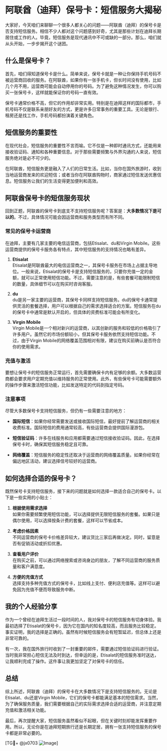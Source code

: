 # 阿联酋（迪拜）保号卡：短信服务大揭秘

大家好，今天咱们来聊聊一个很多人都关心的问题——阿联酋（迪拜）的保号卡是否支持短信服务。相信不少人都对这个问题感到好奇，尤其是那些计划在迪拜长期居住或工作的人。毕竟，短信服务是现代通讯中不可或缺的一部分。那么，咱们就从头开始，一步步揭开这个谜团。

## 什么是保号卡？

首先，咱们得知道保号卡是什么。简单来说，保号卡就是一种让你保持手机号码不被运营商回收的服务。在阿联酋，如果你有一张手机卡，但长时间没有使用，比如几个月不用，运营商可能会自动停用你的号码。为了避免这种情况发生，你可以购买一张保号卡，这样就能保证你的号码一直有效。

保号卡通常价格不高，但它的作用却非常实用。特别是在迪拜这样的国际都市，手机号码不仅是联系亲朋好友的方式，更是许多日常事务的重要工具。无论是银行、租房还是找工作，手机号码都扮演着关键角色。

## 短信服务的重要性

在现代社会，短信服务的重要性不言而喻。它不仅是一种即时通讯方式，还能用来接收验证码、通知和各种重要信息。对于那些需要频繁与外界沟通的人来说，短信服务绝对是必不可少的。

在阿联酋，短信服务更是融入了人们的日常生活。比如，当你在国外旅游时，收到当地运营商发来的欢迎短信；或者当你在阿联酋购物时，商家通过短信发送优惠信息。短信服务让我们的生活变得更加便利和高效。

## 阿联酋保号卡的短信服务现状

回到正题，阿联酋的保号卡到底支不支持短信服务呢？答案是：**大多数情况下是可以的**。不过，具体情况可能会因运营商和服务类型而有所不同。

### 常见的保号卡运营商

在迪拜，主要有几家主要的电信运营商，包括Etisalat、du和Virgin Mobile。这些运营商提供的保号卡服务各有特点，其中短信服务的支持情况也略有差异。

1. **Etisalat**  
   Etisalat是阿联酋最大的电信运营商之一，其保号卡服务在市场上占据主导地位。一般来说，Etisalat的保号卡是支持短信服务的，只要你充值一定的金额，就可以正常使用短信功能。不过，需要注意的是，有些套餐可能限制短信的数量，具体细节可以在购买时咨询客服。

2. **du**  
   du是另一家主要的运营商，其保号卡同样支持短信服务。du的保号卡通常提供灵活的套餐选择，用户可以根据自己的需求选择适合的方案。短信服务在du的保号卡中通常是默认开启的，但具体的资费标准可能会有所变化。

3. **Virgin Mobile**  
   Virgin Mobile是一个相对新兴的运营商，以其创新的服务和较低的价格吸引了许多用户。虽然它的市场份额较小，但其保号卡服务依然支持短信功能。不过，由于Virgin Mobile的网络覆盖范围相对有限，建议在购买前确认是否符合你的使用需求。

### 充值与激活

要想让保号卡的短信服务正常运行，首先需要确保卡内有足够的余额。大多数运营商都会要求用户定期充值以维持服务的正常使用。此外，有些保号卡可能需要额外的操作步骤来激活短信功能，比如发送特定的代码到指定号码。

### 注意事项

尽管大多数保号卡支持短信服务，但仍有一些需要注意的地方：

- **国际短信**：如果你经常需要发送或接收国际短信，最好提前了解运营商的相关收费标准。国际短信的费用通常较高，有些运营商会提供国际漫游包。
  
- **短信验证码**：许多在线服务和应用都需要通过短信接收验证码。因此，在选择保号卡时，确保其短信服务稳定且可靠。

- **网络覆盖**：短信服务的稳定性还取决于运营商的网络覆盖质量。如果你经常在偏远地区活动，建议选择信号较好的运营商。

## 如何选择合适的保号卡？

既然保号卡支持短信服务，接下来的问题就是如何选择一款适合自己的保号卡。以下是一些实用的小贴士：

1. **根据使用需求选择**  
   如果你需要频繁使用短信功能，可以选择提供无限短信服务的套餐。如果只是偶尔使用，可以选择按条计费的套餐，这样可以节省成本。

2. **考虑价格因素**  
   不同运营商的保号卡价格差异较大，建议货比三家后再做决定。同时，留意是否有促销活动或折扣优惠。

3. **查看用户评价**  
   在购买之前，可以通过网络搜索或咨询身边的朋友，了解不同运营商的服务质量和客户满意度。

4. **方便的充值方式**  
   选择支持多种充值方式的保号卡，比如线上支付、便利店充值等。这样可以避免因为充值不便而导致服务中断。

## 我的个人经验分享

作为一个曾经在迪拜生活过一段时间的人，我对保号卡的短信服务有切身体验。我最初选择了Etisalat的保号卡，因为它在国内的知名度较高，而且服务比较稳定。事实证明，我的选择是正确的。虽然有时候短信服务会有短暂延迟，但总体上还是非常可靠的。

有一次，我在国外旅行时收到了一封重要的邮件，需要通过短信验证码进行验证。当时我非常担心短信无法及时到达，但幸运的是，Etisalat的短信服务准时送达，让我顺利完成了操作。这件事让我更加坚定了对保号卡的信任。

## 总结

综上所述，阿联酋（迪拜）的保号卡在大多数情况下是支持短信服务的。无论是Etisalat、du还是Virgin Mobile，它们的保号卡都能满足基本的短信需求。当然，为了确保服务质量，我们需要根据自己的实际需求选择合适的运营商，并注意定期充值和激活相关功能。

最后，再次提醒大家，短信服务虽然看似不起眼，但在关键时刻却能发挥重要作用。所以，无论你是在迪拜短期旅行还是长期定居，拥有一张支持短信服务的保号卡都是非常必要的。

[TG💪+ @jx0703 ![Image](https://github.com/user-attachments/assets/dbca1d08-cadb-493c-b0ec-ad6f7a83f270)]